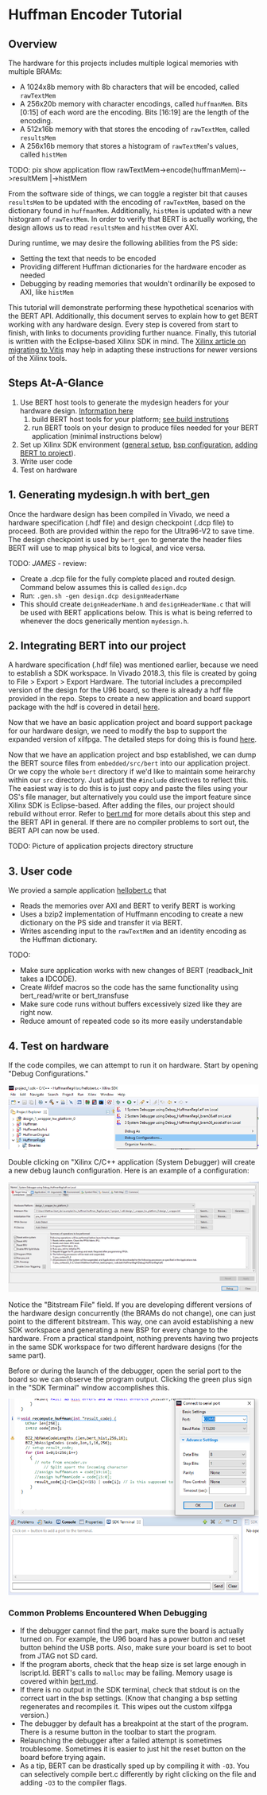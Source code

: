 Huffman Encoder Tutorial
========================

## Overview
The hardware for this projects includes multiple logical memories with multiple BRAMs:
* A 1024x8b memory with 8b characters that will be encoded, called `rawTextMem`
* A 256x20b memory with character encodings, called `huffmanMem`. Bits [0:15] of each word are the encoding. Bits [16:19] are the length of the encoding.
* A 512x16b memory with that stores the encoding of `rawTextMem`, called `resultsMem`
* A 256x16b memory that stores a histogram of `rawTextMem`'s values, called `histMem`

TODO: pix show application flow
rawTextMem->encode(huffmanMem)-->resultMem
                    |->histMem

From the software side of things, we can toggle a register bit that causes `resultsMem` to be updated with the encoding of `rawTextMem`, based on the dictionary found in `huffmanMem`. Additionally, `histMem` is updated with a new histogram of `rawTextMem`. In order to verify that BERT is actually working, the design allows us to read `resultsMem` and `histMem` over AXI.

During runtime, we may desire the following abilities from the PS side:
* Setting the text that needs to be encoded
* Providing different Huffman dictionaries for the hardware encoder as needed
* Debugging by reading memories that wouldn't ordinarilly be exposed to AXI, like `histMem`

This tutorial will demonstrate performing these hypothetical scenarios with the BERT API. Additionally, this document serves to explain how to get BERT working with any hardware design. Every step is covered from start to finish, with links to documents providing further nuance. Finally, this tutorial is written with the Eclipse-based Xilinx SDK in mind. The [Xilinx article on migrating to Vitis](https://www.xilinx.com/html_docs/xilinx2020_1/vitis_doc/migratingtovitis.html) may help in adapting these instructions for newer versions of the Xilinx tools.

## Steps At-A-Glance
1. Use BERT host tools to generate the mydesign headers for your hardware design. [Information here](../../../host_tools/README.md)
     1. build BERT host tools for your platform; [see build instrutions](../../../host_tools/README.md)
     2. run BERT tools on your design to produce files needed for your BERT  application (minimal instructions below)
2. Set up Xilinx SDK environment ([general setup](../sdksetup.md), [bsp configuration](../../embedded/bsp.md), [adding BERT to project](../../embedded/bert.md)).
3. Write user code
4. Test on hardware

## 1. Generating mydesign.h with bert_gen
Once the hardware design has been compiled in Vivado, we need a hardware specification (.hdf file) and design checkpoint (.dcp file) to proceed. Both are provided within the repo for the Ultra96-V2 to save time. The design checkpoint is used by `bert_gen` to generate the header files BERT will use to map physical bits to logical, and vice versa.

TODO: *JAMES* - review:
* Create a .dcp file for the fully complete placed and routed design.
  Command below assumes this is called  `design.dcp`
* Run: `.gen.sh -gen design.dcp designHeaderName`
* This should create `deignHeaderName.h` and `designHeaderName.c` that will
  be used with BERT applications below. This is what is being referred to whenever the docs generically mention `mydesign.h`.

## 2. Integrating BERT into our project
A hardware specification (.hdf file) was mentioned earlier, because we need to establish a SDK workspace. In Vivado 2018.3, this file is created by going to File > Export > Export Hardware. The tutorial includes a precompiled version of the design for the U96 board, so there is already a hdf file provided in the repo. Steps to create a new application and board support package with the hdf is covered in detail [here](../sdksetup.md).

Now that we have an basic application project and board support package for our hardware design, we need to modify the bsp to support the expanded version of xilfpga. The detailed steps for doing this is found [here](../../embedded/bsp.md).

Now that we have an application project and bsp established, we can dump the BERT source files from `embedded/src/bert` into our application project. Or we copy the whole `bert` directory if we'd like to maintain some heirarchy within our `src` directory. Just adjust the `#include` directives to reflect this. The easiest way is to do this is to just copy and paste the files using your OS's file manager, but alternatively you could use the import feature since Xilinx SDK is Eclipse-based. After adding the files, our project should rebuild without error. Refer to [bert.md](../../embedded/bert.md) for more details about this step and the BERT API in general. If there are no compiler problems to sort out, the BERT API can now be used.

TODO:
Picture of application projects directory structure

## 3. User code
We provied a sample application [hellobert.c](./sw_huffman/hellobert.c) that
* Reads the memories over AXI and BERT to verify BERT is working
* Uses a bzip2 implementation of Huffmann encoding to create a new dictionary on the PS side and transfer it via BERT.
* Writes ascending input to the `rawTextMem` and an identity encoding as the Huffman dictionary.

TODO:
* Make sure application works with new changes of BERT (readback_Init takes a IDCODE).
* Create #ifdef macros so the code has the same functionality using bert_read/write or bert_transfuse
* Make sure code runs without buffers excessively sized like they are right now.
* Reduce amount of repeated code so its more easily understandable

## 4. Test on hardware

If the code compiles, we can attempt to run it on hardware. Start by opening "Debug Configurations."

![Opening debug configurations](../../images/huffmanlaunchalt.png)

Double clicking on "Xilinx C/C++ application (System Debugger) will create a new debug launch configuration. Here is an example of a configuration:

![Example debug configuration](../../images/huffmanlaunchconfig.png)

Notice the "Bitstream File" field. If you are developing different versions of the hardware design concurrently (the BRAMs do not change), one can just point to the different bitstream. This way, one can avoid establishing a new SDK workspace and generating a new BSP for every change to the hardware. From a practical standpoint, nothing prevents having two projects in the same SDK workspace for two different hardware designs (for the same part).

Before or during the launch of the debugger, open the serial port to the board so we can observe the program output. Clicking the green plus sign in the "SDK Terminal" window accomplishes this.

![Opening the serial port](../../images/openserialport.png)

### Common Problems Encountered When Debugging
* If the debugger cannot find the part, make sure the board is actually turned on. For example, the U96 board has a power button and reset button behind the USB ports. Also, make sure your board is set to boot from JTAG not SD card.
* If the program aborts, check that the heap size is set large enough in lscript.ld. BERT's calls to `malloc` may be failing. Memory usage is covered within [bert.md](../../embedded/bert.md).
* If there is no output in the SDK terminal, check that stdout is on the correct uart in the bsp settings. (Know that changing a bsp setting regenerates and recompiles it. This wipes out the custom xilfpga version.) 
* The debugger by default has a breakpoint at the start of the program. There is a resume button in the toolbar to start the program.
* Relaunching the debugger after a failed attempt is sometimes troublesome. Sometimes it is easier to just hit the reset button on the board before trying again.
* As a tip, BERT can be drastically sped up by compiling it with `-O3`. You can selectively compile bert.c differently by right clicking on the file and adding `-O3` to the compiler flags.